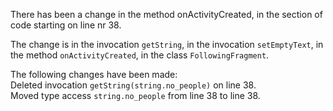 There has been a change in the method onActivityCreated, in the section of code starting on line nr 38.
  
The change is in the invocation ```getString```, in the invocation ```setEmptyText```, in the method ```onActivityCreated```, in the class ```FollowingFragment```.
  
The following changes have been made:  
Deleted invocation ```getString(string.no_people)``` on line 38.  
Moved type access ```string.no_people``` from line 38 to line 38.  
